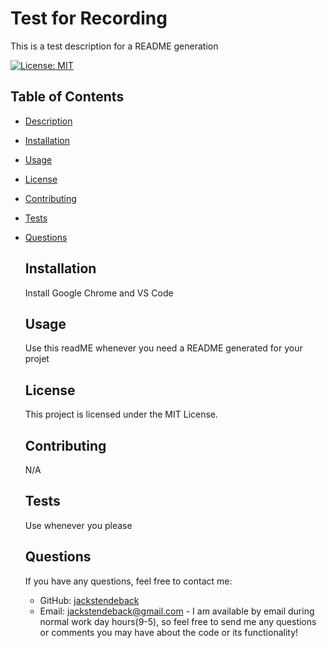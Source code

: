 
  
  # Test for Recording

  This is a test description for a README generation

  [![License: MIT](https://img.shields.io/badge/License-MIT-yellow.svg)](https://opensource.org/licenses/MIT)

  ## Table of Contents
- [Description](#description)
- [Installation](#installation)
- [Usage](#usage)
- [License](#license)
- [Contributing](#contributing)
- [Tests](#tests)
- [Questions](#questions)

  ## Installation
  Install Google Chrome and VS Code

  ## Usage
  Use this readME whenever you need a README generated for your projet

  ## License
  This project is licensed under the MIT License.

  ## Contributing
  N/A

  ## Tests
  Use whenever you please

  ## Questions
  If you have any questions, feel free to contact me:
  - GitHub: [jackstendeback](https://github.com/jackstendeback)
  - Email: jackstendeback@gmail.com
        - I am available by email during normal work day hours(9-5), so feel free to send me any questions or comments you may have about the code or its functionality!
